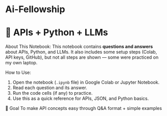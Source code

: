 # Ai-Fellowship
# 🚀 APIs + Python + LLMs

About This Notebook:
This notebook contains **questions and answers** about APIs, Python, and LLMs.
It also includes some setup steps (Colab, API keys, GitHub), but not all steps are shown — some were practiced on my own laptop.

How to Use:
1. Open the notebook (`.ipynb` file) in Google Colab or Jupyter Notebook.
2. Read each question and its answer.
3. Run the code cells (if any) to practice.
4. Use this as a quick reference for APIs, JSON, and Python basics.

🌟 Goal
To make API concepts easy through Q\&A format + simple examples
